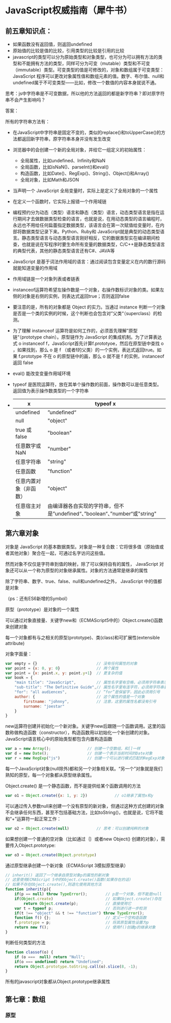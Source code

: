 # JavaScript权威指南（犀牛书）



## 前五章知识点：

- 如果函数没有返回值，则返回undefined
- 原始值的比较是值的比较，引用类型的比较是引用的比较
- javascript的类型可以分为原始类型和对象类型，也可分为可以拥有方法的类型和不能拥有方法的类型，同样可分为可变（mutable）类型和不可变（immutable）类型。可变类型的值是可修改的，对象和数组属于可变类型：JavaScript 程序可以更改对象属性值和数组元素的值。数字、布尔值、null和undefined属于不可变类型——比如，修改一个数值的内容本身就说不通。

思考：js中字符串是不可变数据，所以他的方法返回的都是新字符串？即对原字符串不会产生影响吗？

答案：

所有的字符串方法有：

- 在JavaScript中字符串是固定不变的，类似的replace()和toUpperCase()的方法都返回新字符串，原字符串本身并没有发生改变

- 浏览器中的会创建一个新的全局对象，并给它一组定义的初始属性：
  - 全局属性，比如undefined、Infinity和NaN
  - 全局函数，比如isNaN()、parseInt()和eval()
  - 构造函数，比如Date()、RegExp()、String()、Object()和Array()
  - 全局对象，比如Math和JSON
  
- 当声明一个 JavaScript 全局变量时，实际上是定义了全局对象的一个属性

- 在定义一个函数时，它实际上报错一个作用域链

- 编程预约分为动态（类型）语言和静态（类型）语言，动态类型语言是指在运行期间才去做数据类型检查的语言，也就是说，在用动态类型的语言编程时，永远也不用给任何扁蕾指定数据类型，该语言会在第一次赋值给变量时，在内部将数据类型记录下来。Python、Ruby和 JavaScript就是典型的动态类型语言。静态类型语言与动态类型语言刚好相反，它的数据类型实在编译期间检查，也就是说在写程序时要生命所有变量的数据类型，C/C++是静态类型语言的典型代表，其他的静态类型语言还有C#、JAVA等

- JavaScript 是基于词法作用域的语言：通过阅读包含变量定义在内的数行源码就能知道变量的作用域

- 作用域链是一个对象列表或者链表

- instanceof运算符希望左操作数是一个对象，右操作数标识对象的类。如果左侧的对象是右侧的实例，则表达式返回true；否则返回false

- 要注意的是，所有的对象都是 Object 的实力。当通过 instance 判断一个对象是否是一个类的实例的时候，这个判断也会包含对”父类“（superclass）的检测。

- 为了理解 instanceof 运算符是如何工作的，必须首先理解”原型链“（prototype chain）。原型链作为 JavaScript 的集成机制。为了计算表达式 o instanceof f，JavaScript首先计算f.prototyoe，然后在原型链中查找 o ，如果找到，那么 o 是 f （或者f的父类）的一个实例，表达式返回true。如果 f.prototype 不在 o 的原型链中的画，那么 o 就不是 f 的实例，instanceof 返回 false

- eval() 能改变变量作用域环境

- typeof 是医院运算符，放在其单个操作数的前面，操作数可以是任意类型。返回值为表示操作数类型的一个字符串

- | x                      | typeof x                                                     |
  | ---------------------- | ------------------------------------------------------------ |
  | undefined              | ”undefined“                                                  |
  | null                   | "object"                                                     |
  | true 或 false          | "boolean"                                                    |
  | 任意数字或NaN          | "number"                                                     |
  | 任意字符串             | "string"                                                     |
  | 任意函数               | "function"                                                   |
  | 任意内置对象（非函数） | "object"                                                     |
  | 任意宿主对象           | 由编译器各自实现的字符串，但不是”undefined“、”boolean“、”number“或"string" |

  

## 第六章对象

对象是 JavaScript 的基本数据类型。对象是一种复合数：它将很多值（原始值或者其他对象）聚合在一起，可通过名字访问这些值。

然而对象不仅仅是字符串到值的映射，除了可以保持自有的属性， JavaScript 对象还可以从一个称为原型的对象继承属性。对象的方法通常是继承的属性

除了字符串、数字、true、false、null和undefined之外， JavaScript 中的值都是对象

（ps：还有ES6新增的Symbol）

原型（prototype）是对象的一个属性

可以通过对象直接量、关键字new和（ECMAScript5中的）Object.create()函数来创建对象

每一个对象都有与之相关的原型(prototype)、类(class)和可扩展性(extensible attribute)

对象字面量：

```javascript
var empty = {}							// 没有任何属性的对象
var point = {x: 0, y: 0}				// 两个属性
var point = {x: point.x, y: point.y+1}	// 更复杂的值
var book = {		
    "main title": "JavaScript",			// 属性名字里有空格，必须用字符串表示
    "sub-title": "The Definitive Guide",// 属性名字里有连字符，必须用字符串表示
    "for": "all audiences",				// “for”是保留字，因此必须用引号
    author: {							// 这个属性的值是一个对象
        firstname: "johnny",			// 注意，这里的属性名都没有引号
        surname: "joestar"
    }
}
```

new运算符创建并初始化一个新对象。关键字new后跟随一个函数调用。这里的函数称做构造函数（constructor），构造函数用以初始化一个新创建的对象。JavaScript语言核心中的原始类型都包含内置构造函数

```javascript
var a = new Array(); 				// 创建一个空数组，和[]一样
var d = new Date(); 				// 创建一个表示当前时间的Date对象
var r = new RegExp("js")			// 创建一个可以进行模式匹配的RegExp对象
```

每一个JavaScript对象(null除外)都和另一个对象相关联。“另一个”对象就是我们熟知的原型，每一个对象都从原型继承属性。

Object.create() 是一个静态函数，而不是提供给某个函数调用的方法

```javascript
var o1 = Object.create({x: 1, y: 2}) 			// o1继承了属性x和y
```

可以通过传入参数null来创建一个没有原型的新对象，但通过这种方式创建的对象不会继承任何东西，甚至不包括基础方法，比如toString()，也就是说，它将不能和“+”运算符一起正常工作：

```javascript
var o2 = Object.create(null)			// 思考：可以创建纯粹的对象
```

如果想创建一个普通的空对象（比如通过｛｝或者new Object() 创建的对象），需要传入Object.prototype:

```javascript
var o3 = Object.create(Object.prototype)
```

通过原型继承创建一个新对象（ECMAScript 3模拟原型继承）

```javascript
// inherit() 返回了一个继承自原型对象p的属性的新对象
// 这里使用ECMAScript 5中的Object.create()函数(如果存在的话)
// 如果不存在Object.create(),则退化使用其他方法
function inherit(p){
    if(p == null) throw TypeError();		// p是一个对象，但不能是null
    if(Object.create) 						// 如果Object.create()存在
        return Object.create(p);			// 直接使用它
	var t = typeof p;						// 否则进行进一步检测
    if(t !== "object" && t !== "function") throw TypeError();
    function f() {};						// 定义一个空构造函数
    f.prototype = p;						// 将其原型属性设置为p
    return new f();							// 使用f()创建p的继承对象
}
```

判断任何类型的方法

```javascript
function classof(o) {
	if (o ===  null) return "Null";
	if(o === undefined) return "Undefined";
	return Object.prototype.toString.call(o).slice(8, -1);
}
```

所有的javascript对象都从Object.prototype继承属性



## 第七章：数组





### 原型

























































